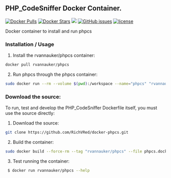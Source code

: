 ## PHP_CodeSniffer Docker Container.
[![Docker Pulls](https://img.shields.io/docker/pulls/rvannauker/phpcs.svg)](https://hub.docker.com/r/rvannauker/phpcs/) [![Docker Stars](https://img.shields.io/docker/stars/rvannauker/phpcs.svg)](https://hub.docker.com/r/rvannauker/phpcs/) [![](https://images.microbadger.com/badges/image/rvannauker/phpcs:latest.svg)](https://microbadger.com/images/rvannauker/phpcs:latest) [![GitHub issues](https://img.shields.io/github/issues/RichVRed/docker-phpcs.svg)](https://github.com/RichVRed/docker-phpcs) [![license](https://img.shields.io/github/license/RichVRed/docker-phpcs.svg)](https://tldrlegal.com/license/mit-license)

Docker container to install and run phpcs

### Installation / Usage
1. Install the rvannauker/phpcs container:
```bash
docker pull rvannauker/phpcs
```
2. Run phpcs through the phpcs container:
```bash
sudo docker run --rm --volume $(pwd):/workspace --name="phpcs" "rvannauker/phpcs" --colors --standard="PSR2" -v {destination}
```

### Download the source:
To run, test and develop the PHP_CodeSniffer Dockerfile itself, you must use the source directly:
1. Download the source:
```bash
git clone https://github.com/RichVRed/docker-phpcs.git
```
2. Build the container:
```bash
sudo docker build --force-rm --tag "rvannauker/phpcs" --file phpcs.dockerfile .
```
3. Test running the container:
```bash
 $ docker run rvannauker/phpcs --help
```